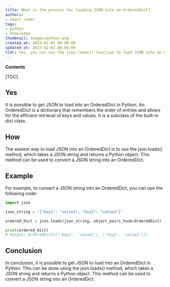 ```yaml
---
title: What is the process for loading JSON into an ordereddict?
authors:
- smart_coder
tags:
- python
- knowledge
thumbnail: images/python.png
created_at: 2023-02-02 00:00:00
updated_at: 2023-02-02 00:00:00
tldr: Yes, you can use the json.loads() function to load JSON into an OrderedDict in Python.
---
```


**Contents**

[TOC]

## Yes

It is possible to get JSON to load into an OrderedDict in Python. An OrderedDict is a dictionary that remembers the order of entries and allows for the efficient retrieval of keys and values. It is a subclass of the built-in dict class.

## How

The easiest way to load JSON into an OrderedDict is to use the json.loads() method, which takes a JSON string and returns a Python object. This method can be used to convert a JSON string into an OrderedDict.

## Example

For example, to convert a JSON string into an OrderedDict, you can use the following code:

```python
import json

json_string = '{"key1": "value1", "key2": "value2"}'

ordered_dict = json.loads(json_string, object_pairs_hook=OrderedDict)

print(ordered_dict)
# Output: OrderedDict([('key1', 'value1'), ('key2', 'value2')])
```

## Conclusion

In conclusion, it is possible to get JSON to load into an OrderedDict in Python. This can be done using the json.loads() method, which takes a JSON string and returns a Python object. This method can be used to convert a JSON string into an OrderedDict.
